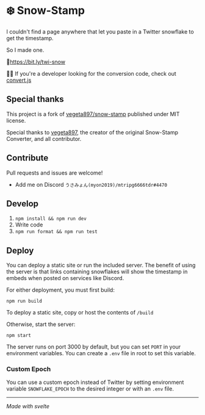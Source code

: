 # ❄️ Snow-Stamp

I couldn't find a page anywhere that let you paste in a Twitter snowflake to get the timestamp.

So I made one.

🔗https://bit.ly/twi-snow

👩‍💻 If you're a developer looking for the conversion code, check out [convert.js](src/convert.js)

## Special thanks

This project is a fork of [vegeta897/snow-stamp](https://github.com/vegeta897/snow-stamp) published under MIT license.

Special thanks to [vegeta897](https://github.com/vegeta897), the creator of the original Snow-Stamp Converter, and all contributor.

## Contribute

Pull requests and issues are welcome!

- Add me on Discord `うさみょん(myon2019)/mtripg6666tdr#4470`

## Develop

1. `npm install && npm run dev`
2. Write code
3. `npm run format && npm run test`

## Deploy

You can deploy a static site or run the included server. The benefit of using the server is that links containing snowflakes will show the timestamp in embeds when posted on services like Discord.

For either deployment, you must first build:

`npm run build`

To deploy a static site, copy or host the contents of `/build`

Otherwise, start the server:

`npm start`

The server runs on port 3000 by default, but you can set `PORT` in your environment variables. You can create a `.env` file in root to set this variable.

### Custom Epoch

You can use a custom epoch instead of Twitter by setting environment variable `SNOWFLAKE_EPOCH` to the desired integer or with an `.env` file.

---

_Made with svelte_
